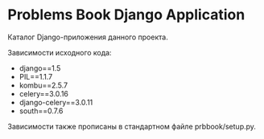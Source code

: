 Problems Book Django Application
================================

Каталог Django-приложения данного проекта.

Зависимости исходного кода:

* django==1.5
* PIL==1.1.7
* kombu==2.5.7
* celery==3.0.16
* django-celery==3.0.11
* south==0.7.6

Зависимости также прописаны в стандартном файле prbbook/setup.py.